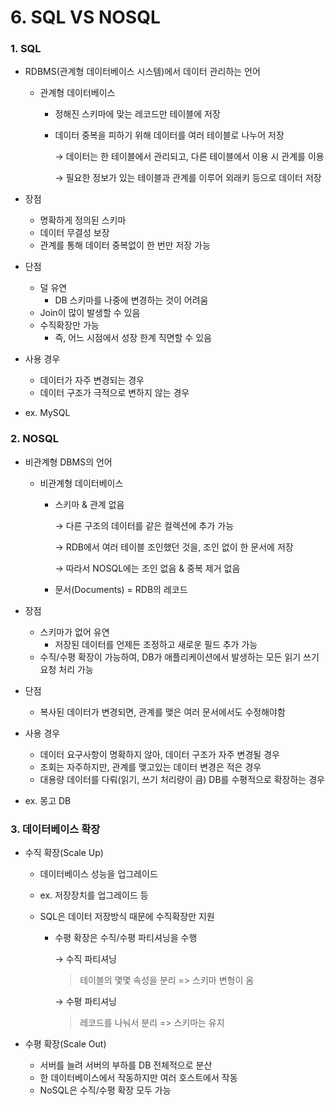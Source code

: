 # 6. SQL VS NOSQL



### 1. SQL

* RDBMS(관계형 데이터베이스 시스템)에서 데이터 관리하는 언어

  * 관계형 데이터베이스

    * 정해진 스키마에 맞는 레코드만 테이블에 저장

    * 데이터 중복을 피하기 위해 데이터를 여러 테이블로 나누어 저장

      →  데이터는 한 테이블에서 관리되고, 다른 테이블에서 이용 시 관계를 이용

      →  필요한 정보가 있는 테이블과 관계를 이루어 외래키 등으로 데이터 저장

* 장점

  * 명확하게 정의된 스키마
  * 데이터 무결성 보장
  * 관계를 통해 데이터 중복없이 한 번만 저장 가능

* 단점

  * 덜 유연
    * DB 스키마를 나중에 변경하는 것이 어려움
  * Join이 많이 발생할 수 있음
  * 수직확장만 가능
    * 즉, 어느 시점에서 성장 한계 직면할 수 있음

* 사용 경우

  * 데이터가 자주 변경되는 경우
  * 데이터 구조가 극적으로 변하지 않는 경우

* ex. MySQL

  

### 2. NOSQL

* 비관계형 DBMS의 언어

  * 비관계형 데이터베이스

    * 스키마 &  관계 없음

      →  다른 구조의 데이터를 같은 컬렉션에 추가 가능

      →  RDB에서 여러 테이블 조인했던 것을, 조인 없이 한 문서에 저장

      →  따라서 NOSQL에는 조인 없음 & 중복 제거 없음

    * 문서(Documents) = RDB의 레코드

* 장점
  * 스키마가 없어 유연
    * 저장된 데이터를 언제든 조정하고 새로운 필드 추가 가능
  * 수직/수평 확장이 가능하여, DB가 애플리케이션에서 발생하는 모든 읽기 쓰기 요청 처리 가능
* 단점
  * 복사된 데이터가 변경되면, 관계를 맺은 여러 문서에서도 수정해야함
* 사용 경우
  * 데이터 요구사항이 명확하지 않아, 데이터 구조가 자주 변경될 경우
  * 조회는 자주하지만, 관계를 맺고있는 데이터 변경은 적은 경우
  * 대용량 데이터를 다뤄(읽기, 쓰기 처리량이 큼) DB를 수평적으로 확장하는 경우
* ex. 몽고 DB



### 3. 데이터베이스 확장

* 수직 확장(Scale Up)

  * 데이터베이스 성능을 업그레이드

  * ex. 저장장치를 업그레이드 등

  * SQL은 데이터 저장방식 때문에 수직확장만 지원

    * 수평 확장은 수직/수평 파티셔닝을 수행

      →   수직 파티셔닝

      >테이블의 몇몇 속성을 분리 => 스키마 변형이 옴

      →   수평 파티셔닝

      >레코드를 나눠서 분리 => 스키마는 유지

* 수평 확장(Scale Out)

  * 서버를 늘려 서버의 부하를 DB 전체적으로 분산
  * 한 데이터베이스에서 작동하지만 여러 호스트에서 작동
  * NoSQL은 수직/수평 확장 모두 가능